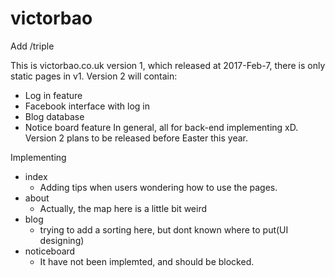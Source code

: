 # victorbao
Add /triple

This is victorbao.co.uk version 1, which released at 2017-Feb-7, there is only static pages in v1.
Version 2 will contain:
 - Log in feature
 - Facebook interface with log in
 - Blog database
 - Notice board feature
 In general, all for back-end implementing xD. Version 2 plans to be released before Easter this year.

Implementing
- index
  - Adding tips when users wondering how to use the pages.
- about
  - Actually, the map here is a little bit weird
- blog
  - trying to add a sorting here, but dont known where to put(UI designing)
- noticeboard
  - It have not been implemted, and should be blocked.
